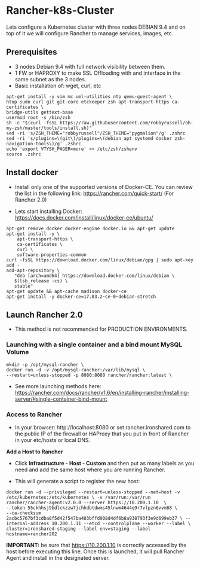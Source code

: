 # Rancher-k8s-Cluster

Lets configure a Kubernetes cluster with three nodes DEBIAN 9.4 and on top of it we will configure Rancher to manage services, images, etc.

## Prerequisites

- 3 nodes Debian 9.4 with full network visibility between them.
- 1 FW or HAPROXY to make SSL Offloading with and interface in the same subnet as the 3 nodes.
- Basic installation of: wget, curl, etc

```
apt-get install -y vim mc uml-utilities ntp qemu-guest-agent \
htop sudo curl git git-core etckeeper zsh apt-transport-https ca-certificates \
bridge-utils gettext-base
usermod root -s /bin/zsh
sh -c "$(curl -fsSL https://raw.githubusercontent.com/robbyrussell/oh-my-zsh/master/tools/install.sh)"
sed -ri 's/ZSH_THEME="robbyrussell"/ZSH_THEME="pygmalion"/g' .zshrc
sed -ri 's/plugins=\(git\)/plugins=\(debian apt systemd docker zsh-navigation-tools\)/g' .zshrc
echo 'export VTYSH_PAGER=more' >> /etc/zsh/zshenv
source .zshrc
```

## Install docker

- Install only one of the supported versions of Docker-CE. You can review the list in the following link: https://rancher.com/quick-start/ (For Rancher 2.0)

- Lets start installing Docker: https://docs.docker.com/install/linux/docker-ce/ubuntu/

```
apt-get remove docker docker-engine docker.io && apt-get update
apt-get install -y \
    apt-transport-https \
    ca-certificates \
    curl \
    software-properties-common
curl -fsSL https://download.docker.com/linux/debian/gpg | sudo apt-key add -
add-apt-repository \
   "deb [arch=amd64] https://download.docker.com/linux/debian \
   $(lsb_release -cs) \
   stable"
apt-get update && apt-cache madison docker-ce
apt-get install -y docker-ce=17.03.2~ce-0~debian-stretch
```
## Launch Rancher 2.0

- This method is not recommended for PRODUCTION ENVIRONMENTS.

### Launching with a single container and a bind mount MySQL Volume

```
mkdir -p /opt/mysql-rancher \
docker run -d -v /opt/mysql-rancher:/var/lib/mysql \
--restart=unless-stopped -p 8080:8080 rancher/rancher:latest \
```

- See more launching methods here: https://rancher.com/docs/rancher/v1.6/en/installing-rancher/installing-server/#single-container-bind-mount

### Access to Rancher

- In your browser: http://localhost:8080 or set rancher.ironshared.com to the public IP of the firewall or HAProxy that you put in front of Rancher in your etc/hosts or local DNS.

**Add a Host to Rancher**

- Click **Infrastructure - Host - Custom** and then put as many labels as you need and add the same host where you are running Rancher.

- This will generate a script to register the new host:

```
docker run -d --privileged --restart=unless-stopped --net=host -v /etc/kubernetes:/etc/kubernetes \ -v /var/run:/var/run rancher/rancher-agent:v2.0.0 --server https://10.200.1.10  \
--token 55ckhhsj9bdlckzzw7jchhdbtdwms45lnwm4644q9r7vlpzn6vvm88 \
--ca-checksum 2acbc5767bf3cdba8f5d42f547ba403bffd908d4df6b8a938793f3e9d699eb37 \ --internal-address 10.200.1.11 --etcd --controlplane --worker --label \ cluster=ironshared-staging --label env=staging --label hostname=rancher202
```

**IMPORTANT:** be sure that https://10.200.1.10 is correctly accessed by the host before executing this line. Once this is launched, it will pull Rancher Agent and install in the designated server.
